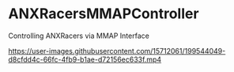 # ANXRacersMMAPController

Controlling ANXRacers via MMAP Interface

https://user-images.githubusercontent.com/15712061/199544049-d8cfdd4c-66fc-4fb9-b1ae-d72156ec633f.mp4
